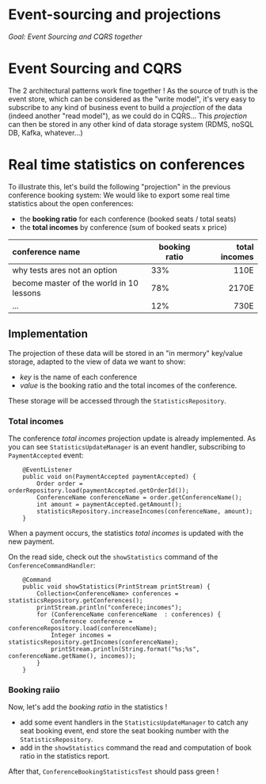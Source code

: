 Event-sourcing and projections
==============================

*Goal: Event Sourcing and CQRS together*

# Event Sourcing and CQRS

The 2 architectural patterns work fine together ! 
As the source of truth is the event store, which can be considered as the "write model",
it's very easy to subscribe to any kind of business event to build a *projection* of the data (indeed another "read model"), as we could do in CQRS... 
This *projection* can then be stored in any other kind of data storage system (RDMS, noSQL DB, Kafka, whatever...)

# Real time statistics on conferences
 
To illustrate this, let's build the following "projection" in the previous conference booking system: 
We would like to export some real time statistics about the open conferences:
* the **booking ratio** for each conference (booked seats / total seats)
* the **total incomes** by conference (sum of booked seats x price)  

|      conference name                     | booking ratio | total incomes |
|:-----------------------------------------|---------------|--------------:|
| why tests ares not an option             |      33%      |      110E     |    
| become master of the world in 10 lessons |      78%      |      2170E    |
| ...                                      |      12%      |      730E     |

## Implementation

The projection of these data will be stored in an "in mermory" key/value storage, 
adapted to the view of data we want to show:
* *key* is the name of each conference
* *value* is the booking ratio and the total incomes of the conference.

These storage will be accessed through the `StatisticsRepository`.

### Total incomes

The conference *total incomes* projection update is already implemented. 
As you can see `StatisticsUpdateManager` is an event handler, subscribing to `PaymentAccepted` event:
``` 
    @EventListener
    public void on(PaymentAccepted paymentAccepted) {
        Order order = orderRepository.load(paymentAccepted.getOrderId());
        ConferenceName conferenceName = order.getConferenceName();
        int amount = paymentAccepted.getAmount();
        statisticsRepository.increaseIncomes(conferenceName, amount);
    }
```
When a payment occurs, the statistics *total incomes* is updated with the new payment. 

On the read side, check out the `showStatistics` command of the `ConferenceCommandHandler`:

```
    @Command
    public void showStatistics(PrintStream printStream) {
        Collection<ConferenceName> conferences = statisticsRepository.getConferences();
        printStream.println("conferece;incomes");
        for (ConferenceName conferenceName  : conferences) {
            Conference conference = conferenceRepository.load(conferenceName);
            Integer incomes = statisticsRepository.getIncomes(conferenceName);
            printStream.println(String.format("%s;%s", conferenceName.getName(), incomes));
        }
    }
```

### Booking raiio

Now, let's add the *booking ratio* in the statistics !
* add some event handlers in the `StatisticsUpdateManager` to catch any seat booking event, end store the seat booking number with the `StatisticsRepository`.
* add in the `showStatistics` command the read and computation of book ratio in the statistics report.

After that, `ConferenceBookingStatisticsTest` should pass green !
